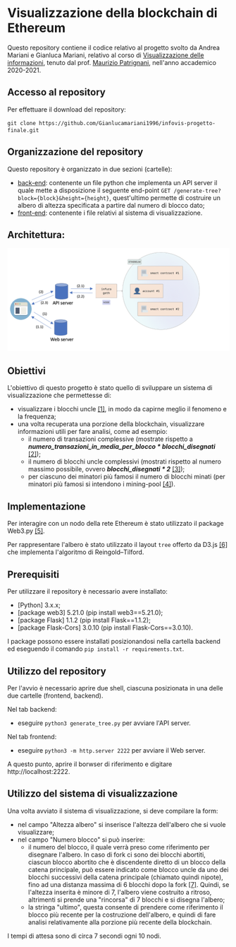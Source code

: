 # Visualizzazione della blockchain di Ethereum

Questo repository contiene il codice relativo al progetto svolto da Andrea Mariani e Gianluca Mariani,
relativo al corso di [Visualizzazione delle informazioni](http://www.dia.uniroma3.it/~infovis/index.php),
tenuto dal prof. [Maurizio Patrignani](https://compunet.ing.uniroma3.it/#!/people/titto),
nell'anno accademico 2020-2021.

## Accesso al repository 

Per effettuare il download del repository:

    git clone https://github.com/Gianlucamariani1996/infovis-progetto-finale.git

## Organizzazione del repository 

Questo repository è organizzato in due sezioni (cartelle):
* [back-end](back-end/): contenente un file python che implementa un API server il quale mette a disposizione il seguente end-point `GET /generate-tree?block={block}&height={height}`, quest'ultimo permette di costruire un albero di altezza specificata a partire dal numero di blocco dato;
* [front-end](front-end/): contenente i file relativi al sistema di visualizzazione.

## Architettura:
![](architettura.png)

## Obiettivi

L'obiettivo di questo progetto è stato quello di sviluppare un sistema di visualizzazione che permettesse di:
* visualizzare i blocchi uncle [[1]](https://medium.com/coinmonks/the-blockchain-family-members-34822216d98f), in modo da capirne meglio il fenomeno e la frequenza;
* una volta recuperata una porzione della blockchain, visualizzare informazioni utili per fare analisi, come ad esempio: 
  * il numero di transazioni complessive (mostrate rispetto a <strong><em>numero_transazioni_in_media_per_blocco * blocchi_disegnati</em></strong> [[2]](https://bitinfocharts.com/ethereum/));
  * il numero di blocchi uncle complessivi (mostrati rispetto al numero massimo possibile, ovvero <strong><em>blocchi_disegnati * 2</em></strong> [[3]](https://arxiv.org/pdf/1805.08832.pdf));
  * per ciascuno dei minatori più famosi il numero di blocchi minati (per minatori più famosi si intendono i mining-pool [[4]](https://medium.com/tokenanalyst/deep-diving-into-ethereum-mining-pools-1d51848223b7)). 

## Implementazione

Per interagire con un nodo della rete Ethereum è stato utilizzato il package Web3.py [[5]](https://web3py.readthedocs.io/en/stable/).

Per rappresentare l'albero è stato utilizzato il layout `tree` offerto da D3.js [[6]](https://observablehq.com/@d3/tidy-tree) che implementa l'algoritmo di Reingold–Tilford. 

## Prerequisiti

Per utilizzare il repository è necessario avere installato:
* [Python] 3.x.x;
* [package web3] 5.21.0 (pip install web3==5.21.0);
* [package Flask] 1.1.2 (pip install Flask==1.1.2);
* [package Flask-Cors] 3.0.10 (pip install Flask-Cors==3.0.10).

I package possono essere installati posizionandosi nella cartella backend ed eseguendo il comando `pip install -r requirements.txt`.

## Utilizzo del repository

Per l'avvio è necessario aprire due shell, ciascuna posizionata in una delle due cartelle (frontend, backend).

Nel tab backend:
* eseguire `python3 generate_tree.py` per avviare l'API server.

Nel tab frontend:
* eseguire `python3 -m http.server 2222` per avviare il Web server.

A questo punto, aprire il borwser di riferimento e digitare http://localhost:2222.

## Utilizzo del sistema di visualizzazione
Una volta avviato il sistema di visualizzazione, si deve compilare la form:
* nel campo "Altezza albero" si inserisce l'altezza dell'albero che si vuole visualizzare;
* nel campo "Numero blocco" si può inserire:
  * il numero del blocco, il quale verrà preso come riferimento per disegnare l'albero. In caso di fork ci sono dei blocchi abortiti, ciascun blocco abortito che è     discendente diretto di un blocco della catena principale, può essere indicato come blocco uncle da uno dei blocchi successivi della catena principale (chiamato     quindi nipote), fino ad una distanza massima di 6 blocchi dopo la fork [[7]](https://arxiv.org/pdf/1805.08832.pdf). Quindi, se l'altezza inserita è minore di 7, l'albero viene
    costruito a ritroso, altrimenti si prende una "rincorsa" di 7 blocchi e si disegna l'albero;
  * la stringa "ultimo", questa consente di prendere come riferimento il blocco più recente per la costruzione dell'albero, e quindi di fare analisi relativamente       alla porzione più recente della blockchain.

I tempi di attesa sono di circa 7 secondi ogni 10 nodi.